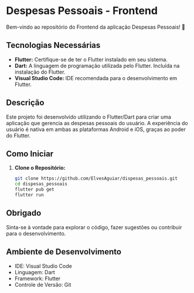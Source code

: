# Despesas Pessoais - Frontend

Bem-vindo ao repositório do Frontend da aplicação Despesas Pessoais! 🚀
## Tecnologias Necessárias

- **Flutter:** Certifique-se de ter o Flutter instalado em seu sistema.
- **Dart:** A linguagem de programação utilizada pelo Flutter. Incluída na instalação do Flutter.
- **Visual Studio Code:** IDE recomendada para o desenvolvimento em Flutter.

## Descrição

Este projeto foi desenvolvido utilizando o Flutter/Dart para criar uma aplicação que gerencia as despesas pessoais do usuário. A experiência do usuário é nativa em ambas as plataformas Android e iOS, graças ao poder do Flutter.

## Como Iniciar

1. **Clone o Repositório:**
   ```bash
   git clone https://github.com/ElvesAguiar/dispesas_pessoais.git
   cd dispesas_pessoais
   flutter pub get
   flutter run

## Obrigado
Sinta-se à vontade para explorar o código, fazer sugestões ou contribuir para o desenvolvimento.
## Ambiente de Desenvolvimento
- IDE: Visual Studio Code
- Linguagem: Dart
- Framework: Flutter
- Controle de Versão: Git

